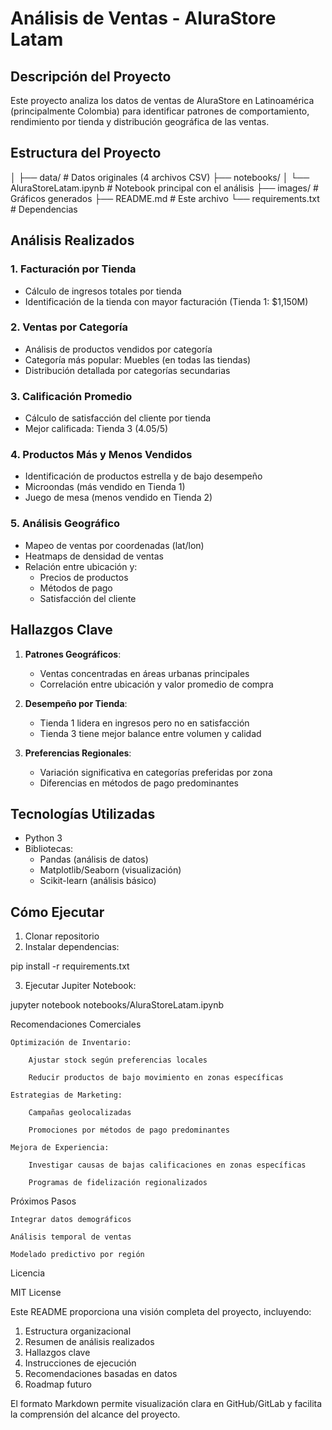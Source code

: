 # Análisis de Ventas - AluraStore Latam

## Descripción del Proyecto
Este proyecto analiza los datos de ventas de AluraStore en Latinoamérica (principalmente Colombia) para identificar patrones de comportamiento, rendimiento por tienda y distribución geográfica de las ventas.

## Estructura del Proyecto

│
├── data/ # Datos originales (4 archivos CSV)
├── notebooks/
│ └── AluraStoreLatam.ipynb # Notebook principal con el análisis
├── images/ # Gráficos generados
├── README.md # Este archivo
└── requirements.txt # Dependencias


## Análisis Realizados

### 1. Facturación por Tienda
- Cálculo de ingresos totales por tienda
- Identificación de la tienda con mayor facturación (Tienda 1: $1,150M)

### 2. Ventas por Categoría
- Análisis de productos vendidos por categoría
- Categoría más popular: Muebles (en todas las tiendas)
- Distribución detallada por categorías secundarias

### 3. Calificación Promedio
- Cálculo de satisfacción del cliente por tienda
- Mejor calificada: Tienda 3 (4.05/5)

### 4. Productos Más y Menos Vendidos
- Identificación de productos estrella y de bajo desempeño
- Microondas (más vendido en Tienda 1)
- Juego de mesa (menos vendido en Tienda 2)

### 5. Análisis Geográfico
- Mapeo de ventas por coordenadas (lat/lon)
- Heatmaps de densidad de ventas
- Relación entre ubicación y:
  - Precios de productos
  - Métodos de pago
  - Satisfacción del cliente

## Hallazgos Clave

1. **Patrones Geográficos**:
   - Ventas concentradas en áreas urbanas principales
   - Correlación entre ubicación y valor promedio de compra

2. **Desempeño por Tienda**:
   - Tienda 1 lidera en ingresos pero no en satisfacción
   - Tienda 3 tiene mejor balance entre volumen y calidad

3. **Preferencias Regionales**:
   - Variación significativa en categorías preferidas por zona
   - Diferencias en métodos de pago predominantes

## Tecnologías Utilizadas

- Python 3
- Bibliotecas:
  - Pandas (análisis de datos)
  - Matplotlib/Seaborn (visualización)
  - Scikit-learn (análisis básico)

## Cómo Ejecutar

1. Clonar repositorio
2. Instalar dependencias:

pip install -r requirements.txt

3. Ejecutar Jupiter Notebook:

jupyter notebook notebooks/AluraStoreLatam.ipynb

Recomendaciones Comerciales

    Optimización de Inventario:

        Ajustar stock según preferencias locales

        Reducir productos de bajo movimiento en zonas específicas

    Estrategias de Marketing:

        Campañas geolocalizadas

        Promociones por métodos de pago predominantes

    Mejora de Experiencia:

        Investigar causas de bajas calificaciones en zonas específicas

        Programas de fidelización regionalizados

Próximos Pasos

    Integrar datos demográficos

    Análisis temporal de ventas

    Modelado predictivo por región

Licencia

MIT License


Este README proporciona una visión completa del proyecto, incluyendo:
1. Estructura organizacional
2. Resumen de análisis realizados
3. Hallazgos clave
4. Instrucciones de ejecución
5. Recomendaciones basadas en datos
6. Roadmap futuro

El formato Markdown permite visualización clara en GitHub/GitLab y facilita la comprensión del alcance del proyecto.
